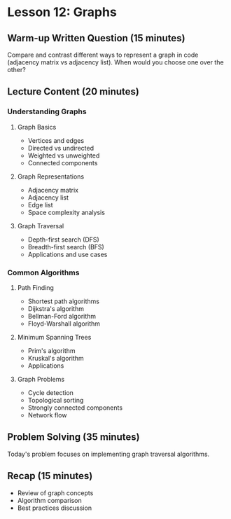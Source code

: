 # Lesson 12: Graphs

## Warm-up Written Question (15 minutes)
Compare and contrast different ways to represent a graph in code (adjacency matrix vs adjacency list). When would you choose one over the other?

## Lecture Content (20 minutes)

### Understanding Graphs
1. Graph Basics
   - Vertices and edges
   - Directed vs undirected
   - Weighted vs unweighted
   - Connected components

2. Graph Representations
   - Adjacency matrix
   - Adjacency list
   - Edge list
   - Space complexity analysis

3. Graph Traversal
   - Depth-first search (DFS)
   - Breadth-first search (BFS)
   - Applications and use cases

### Common Algorithms
1. Path Finding
   - Shortest path algorithms
   - Dijkstra's algorithm
   - Bellman-Ford algorithm
   - Floyd-Warshall algorithm

2. Minimum Spanning Trees
   - Prim's algorithm
   - Kruskal's algorithm
   - Applications

3. Graph Problems
   - Cycle detection
   - Topological sorting
   - Strongly connected components
   - Network flow

## Problem Solving (35 minutes)
Today's problem focuses on implementing graph traversal algorithms.

## Recap (15 minutes)
- Review of graph concepts
- Algorithm comparison
- Best practices discussion

